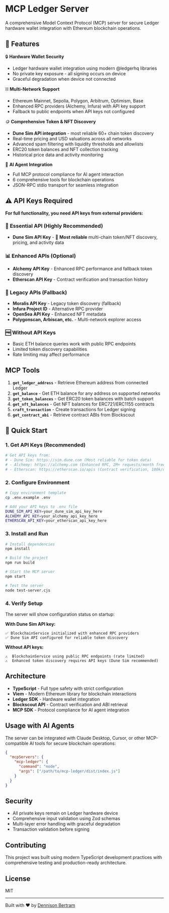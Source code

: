 # MCP Ledger Server

A comprehensive Model Context Protocol (MCP) server for secure Ledger hardware wallet integration with Ethereum blockchain operations.

## 🚀 Features

🔒 **Hardware Wallet Security**
- Ledger hardware wallet integration using modern @ledgerhq libraries
- No private key exposure - all signing occurs on device
- Graceful degradation when device not connected

⛓️ **Multi-Network Support**
- Ethereum Mainnet, Sepolia, Polygon, Arbitrum, Optimism, Base
- Enhanced RPC providers (Alchemy, Infura) with API key support
- Fallback to public endpoints when API keys not configured

🪙 **Comprehensive Token & NFT Discovery**
- **Dune Sim API integration** - most reliable 60+ chain token discovery
- Real-time pricing and USD valuations across all networks
- Advanced spam filtering with liquidity thresholds and allowlists
- ERC20 token balances and NFT collection tracking
- Historical price data and activity monitoring

🤖 **AI Agent Integration**
- Full MCP protocol compliance for AI agent interaction
- 6 comprehensive tools for blockchain operations
- JSON-RPC stdio transport for seamless integration

## ⚠️ API Keys Required

**For full functionality, you need API keys from external providers:**

### 🔑 **Essential API (Highly Recommended)**
- **Dune Sim API Key** - 🌟 **Most reliable** multi-chain token/NFT discovery, pricing, and activity data

### 📊 **Enhanced APIs (Optional)**  
- **Alchemy API Key** - Enhanced RPC performance and fallback token discovery
- **Etherscan API Key** - Contract verification and transaction history

### 🔧 **Legacy APIs (Fallback)**  
- **Moralis API Key** - Legacy token discovery (fallback)
- **Infura Project ID** - Alternative RPC provider
- **OpenSea API Key** - Enhanced NFT metadata
- **Polygonscan, Arbiscan, etc.** - Multi-network explorer access

### 🆓 **Without API Keys**
- Basic ETH balance queries work with public RPC endpoints
- Limited token discovery capabilities  
- Rate limiting may affect performance

## MCP Tools

1. **`get_ledger_address`** - Retrieve Ethereum address from connected Ledger
2. **`get_balance`** - Get ETH balance for any address on supported networks  
3. **`get_token_balances`** - Get ERC20 token balances with batch support
4. **`get_nft_balances`** - Get NFT balances for ERC721/ERC1155 contracts
5. **`craft_transaction`** - Create transactions for Ledger signing
6. **`get_contract_abi`** - Retrieve contract ABIs from Blockscout

## 🚀 Quick Start

### 1. **Get API Keys (Recommended)**

```bash
# Get API keys from:
# - Dune Sim: https://sim.dune.com (Most reliable for token data)
# - Alchemy: https://alchemy.com (Enhanced RPC, 2M+ requests/month free)
# - Etherscan: https://etherscan.io/apis (Contract verification, 100k/day free)
```

### 2. **Configure Environment**

```bash
# Copy environment template
cp .env.example .env

# Add your API keys to .env file
DUNE_SIM_API_KEY=your_dune_sim_api_key_here
ALCHEMY_API_KEY=your_alchemy_api_key_here
ETHERSCAN_API_KEY=your_etherscan_api_key_here
```

### 3. **Install and Run**

```bash
# Install dependencies
npm install

# Build the project  
npm run build

# Start the MCP server
npm start

# Test the server
node test-server.cjs
```

### 4. **Verify Setup**

The server will show configuration status on startup:

**With Dune Sim API key:**
```
✅ BlockchainService initialized with enhanced RPC providers
✅ Dune Sim API configured for reliable token discovery
```

**Without API keys:**
```
⚠️  BlockchainService using public RPC endpoints (rate limited)  
⚠️  Enhanced token discovery requires API keys (Dune Sim recommended)
```

## Architecture

- **TypeScript** - Full type safety with strict configuration
- **Viem** - Modern Ethereum library for blockchain interactions
- **Ledger SDK** - Hardware wallet integration
- **Blockscout API** - Contract verification and ABI retrieval
- **MCP SDK** - Protocol compliance for AI agent integration

## Usage with AI Agents

The server can be integrated with Claude Desktop, Cursor, or other MCP-compatible AI tools for secure blockchain operations:

```json
{
  "mcpServers": {
    "mcp-ledger": {
      "command": "node",
      "args": ["/path/to/mcp-ledger/dist/index.js"]
    }
  }
}
```

## Security

- All private keys remain on Ledger hardware device
- Comprehensive input validation using Zod schemas
- Multi-layer error handling with graceful degradation
- Transaction validation before signing

## Contributing

This project was built using modern TypeScript development practices with comprehensive testing and production-ready architecture.

## License

MIT

---

Built with ❤️ by [Dennison Bertram](https://github.com/crazyrabbitltc)